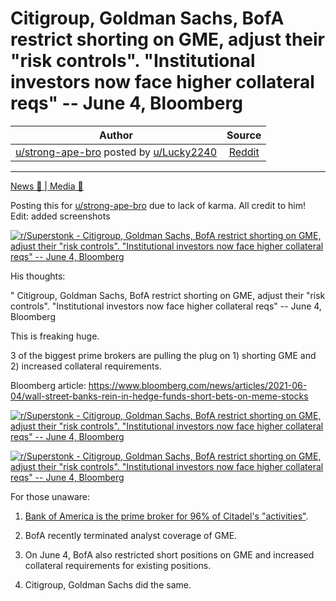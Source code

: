 Citigroup, Goldman Sachs, BofA restrict shorting on GME, adjust their "risk controls". "Institutional investors now face higher collateral reqs" -- June 4, Bloomberg
=====================================================================================================================================================================

| Author       | Source       | 
| :-------------: |:-------------:|
| [u/strong-ape-bro](https://www.reddit.com/u/strong-ape-bro/) posted by [u/Lucky2240](https://www.reddit.com/user/Lucky2240/) | [Reddit](https://www.reddit.com/r/Superstonk/comments/nui12c/citigroup_goldman_sachs_bofa_restrict_shorting_on/) | 

---

[News 📰 | Media 📱](https://www.reddit.com/r/Superstonk/search?q=flair_name%3A%22News%20%F0%9F%93%B0%20%7C%20Media%20%F0%9F%93%B1%22&restrict_sr=1)

Posting this for [u/strong-ape-bro](https://www.reddit.com/u/strong-ape-bro/) due to lack of karma. All credit to him! Edit: added screenshots

[![r/Superstonk - Citigroup, Goldman Sachs, BofA restrict shorting on GME, adjust their "risk controls". "Institutional investors now face higher collateral reqs" -- June 4, Bloomberg](https://preview.redd.it/fsqmw907pv371.png?width=640&format=png&auto=webp&s=f072b45d582052be91ede94053b655522f4a759c)](https://preview.redd.it/fsqmw907pv371.png?width=640&format=png&auto=webp&s=f072b45d582052be91ede94053b655522f4a759c)

His thoughts:

" Citigroup, Goldman Sachs, BofA restrict shorting on GME, adjust their "risk controls". "Institutional investors now face higher collateral reqs" -- June 4, Bloomberg

This is freaking huge.

3 of the biggest prime brokers are pulling the plug on 1) shorting GME and 2) increased collateral requirements.

Bloomberg article: <https://www.bloomberg.com/news/articles/2021-06-04/wall-street-banks-rein-in-hedge-funds-short-bets-on-meme-stocks>

[![r/Superstonk - Citigroup, Goldman Sachs, BofA restrict shorting on GME, adjust their "risk controls". "Institutional investors now face higher collateral reqs" -- June 4, Bloomberg](https://preview.redd.it/ikbu389bpv371.jpg?width=640&format=pjpg&auto=webp&s=882883f1c27272cdbc5307815f960ab311a4b9fe)](https://preview.redd.it/ikbu389bpv371.jpg?width=640&format=pjpg&auto=webp&s=882883f1c27272cdbc5307815f960ab311a4b9fe)

[![r/Superstonk - Citigroup, Goldman Sachs, BofA restrict shorting on GME, adjust their "risk controls". "Institutional investors now face higher collateral reqs" -- June 4, Bloomberg](https://preview.redd.it/1zai4bphpv371.jpg?width=640&format=pjpg&auto=webp&s=374e67fa884adfaa34acd12f434e355dff716d4c)](https://preview.redd.it/1zai4bphpv371.jpg?width=640&format=pjpg&auto=webp&s=374e67fa884adfaa34acd12f434e355dff716d4c)

For those unaware:

1.  [Bank of America is the prime broker for 96% of Citadel's "activities"](https://www.reddit.com/r/Superstonk/comments/nsioql/the_complete_bank_of_america_gamestop_dd/).

2.  BofA recently terminated analyst coverage of GME.

3.  On June 4, BofA also restricted short positions on GME and increased collateral requirements for existing positions.

4.  Citigroup, Goldman Sachs did the same.
